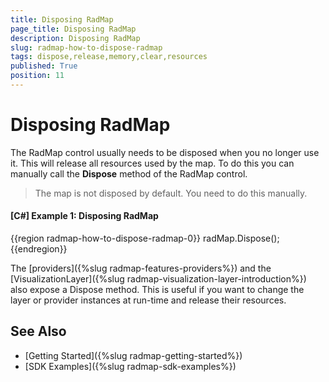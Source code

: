 ```yaml
---
title: Disposing RadMap
page_title: Disposing RadMap
description: Disposing RadMap
slug: radmap-how-to-dispose-radmap
tags: dispose,release,memory,clear,resources
published: True
position: 11
---
```


# Disposing RadMap

The RadMap control usually needs to be disposed when you no longer use it. This will release all resources used by the map. To do this you can manually call the __Dispose__ method of the RadMap control.

> The map is not disposed by default. You need to do this manually.

#### __[C#] Example 1: Disposing RadMap__
{{region radmap-how-to-dispose-radmap-0}}
	radMap.Dispose();
{{endregion}}

The [providers]({%slug radmap-features-providers%}) and the [VisualizationLayer]({%slug radmap-visualization-layer-introduction%}) also expose a Dispose method. This is useful if you want to change the layer or provider instances at run-time and release their resources.

## See Also
 * [Getting Started]({%slug radmap-getting-started%})
 * [SDK Examples]({%slug radmap-sdk-examples%})